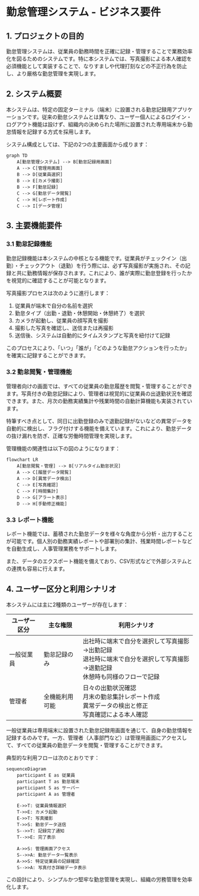 # 勤怠管理システム - ビジネス要件

## 1. プロジェクトの目的

勤怠管理システムは、従業員の勤務時間を正確に記録・管理することで業務効率化を図るためのシステムです。特に本システムでは、写真撮影による本人確認を必須機能として実装することで、なりすましや代理打刻などの不正行為を防止し、より厳格な勤怠管理を実現します。

## 2. システム概要

本システムは、特定の固定ターミナル（端末）に設置される勤怠記録用アプリケーションです。従来の勤怠システムとは異なり、ユーザー個人によるログイン・ログアウト機能は設けず、組織内の決められた場所に設置された専用端末から勤怠情報を記録する方式を採用します。

システム構成としては、下記の2つの主要画面から成ります：

```mermaid
graph TD
    A[勤怠管理システム] --> B[勤怠記録用画面]
    A --> C[管理用画面]
    B --> D[従業員選択]
    B --> E[カメラ撮影]
    B --> F[勤怠記録]
    C --> G[勤怠データ閲覧]
    C --> H[レポート作成]
    C --> I[データ管理]
```

## 3. 主要機能要件

### 3.1 勤怠記録機能

勤怠記録機能は本システムの中核となる機能です。従業員がチェックイン（出勤）・チェックアウト（退勤）を行う際には、必ず写真撮影が実施され、その記録と共に勤務情報が保存されます。これにより、誰が実際に勤怠登録を行ったかを視覚的に確認することが可能となります。

写真撮影プロセスは次のように進行します：
1. 従業員が端末で自分の名前を選択
2. 勤怠タイプ（出勤・退勤・休憩開始・休憩終了）を選択
3. カメラが起動し、従業員の顔写真を撮影
4. 撮影した写真を確認し、送信または再撮影
5. 送信後、システムは自動的にタイムスタンプと写真を紐付けて記録

このプロセスにより、「いつ」「誰が」「どのような勤怠アクションを行ったか」を確実に記録することができます。

### 3.2 勤怠閲覧・管理機能

管理者向けの画面では、すべての従業員の勤怠履歴を閲覧・管理することができます。写真付きの勤怠記録により、管理者は視覚的に従業員の出退勤状況を確認できます。また、月次の勤務実績集計や残業時間の自動計算機能も実装されています。

特筆すべき点として、同日に出勤登録のみで退勤記録がないなどの異常データを自動的に検出し、フラグ付けする機能を備えています。これにより、勤怠データの抜け漏れを防ぎ、正確な労働時間管理を実現します。

管理機能の関連性は以下の図のようになります：

```mermaid
flowchart LR
    A[勤怠閲覧・管理] --> B[リアルタイム勤怠状況]
    A --> C[履歴データ閲覧]
    A --> D[異常データ検出]
    C --> E[写真確認]
    C --> F[時間集計]
    D --> G[アラート表示]
    D --> H[手動修正機能]
```

### 3.3 レポート機能

レポート機能では、蓄積された勤怠データを様々な角度から分析・出力することが可能です。個人別の勤務実績レポートや部署別の集計、残業時間レポートなどを自動生成し、人事管理業務をサポートします。

また、データのエクスポート機能を備えており、CSV形式などで外部システムとの連携も容易に行えます。

## 4. ユーザー区分と利用シナリオ

本システムには主に2種類のユーザーが存在します：

| ユーザー区分 | 主な権限 | 利用シナリオ |
|------------|--------|------------|
| 一般従業員 | 勤怠記録のみ | 出社時に端末で自分を選択して写真撮影→出勤記録<br>退社時に端末で自分を選択して写真撮影→退勤記録<br>休憩時も同様のフローで記録 |
| 管理者 | 全機能利用可能 | 日々の出勤状況確認<br>月末の勤怠集計レポート作成<br>異常データの検出と修正<br>写真確認による本人確認 |

一般従業員は専用端末に設置された勤怠記録用画面を通じて、自身の勤怠情報を記録するのみです。一方、管理者（人事部門など）は管理用画面にアクセスして、すべての従業員の勤怠データを閲覧・管理することができます。

典型的な利用フローは次のとおりです：

```mermaid
sequenceDiagram
    participant E as 従業員
    participant T as 勤怠端末
    participant S as サーバー
    participant A as 管理者
    
    E->>T: 従業員情報選択
    T->>E: カメラ起動
    E->>T: 写真撮影
    T->>S: 勤怠データ送信
    S-->>T: 記録完了通知
    T-->>E: 完了表示
    
    A->>S: 管理画面アクセス
    S-->>A: 勤怠データ一覧表示
    A->>S: 特定従業員の記録確認
    S-->>A: 写真付き詳細データ表示
```

この設計により、シンプルかつ堅牢な勤怠管理を実現し、組織の労務管理を効率化します。 